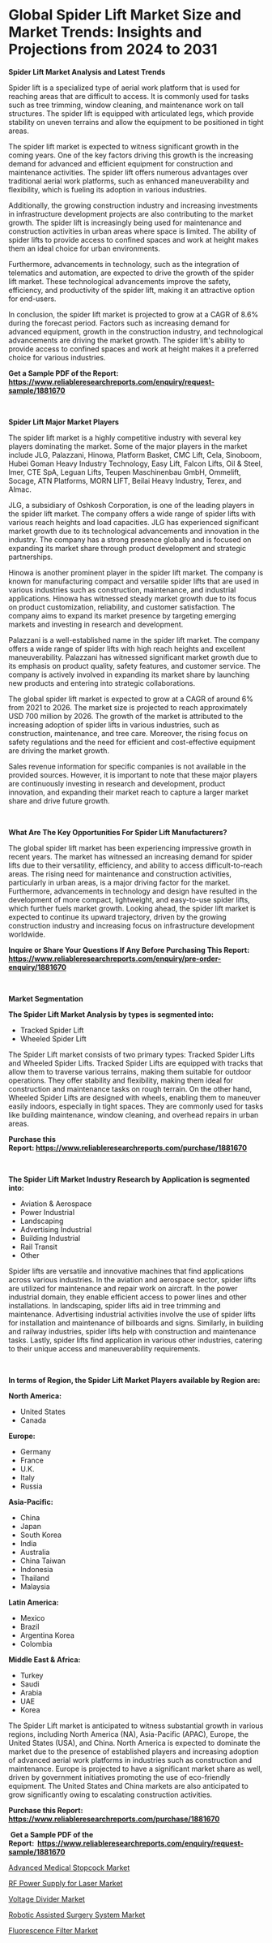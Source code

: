 <p><h1>Global Spider Lift Market Size and Market Trends: Insights and Projections from 2024 to 2031</h1></p><p><strong>Spider Lift Market Analysis and Latest Trends</strong></p>
<p><p>Spider lift is a specialized type of aerial work platform that is used for reaching areas that are difficult to access. It is commonly used for tasks such as tree trimming, window cleaning, and maintenance work on tall structures. The spider lift is equipped with articulated legs, which provide stability on uneven terrains and allow the equipment to be positioned in tight areas.</p><p>The spider lift market is expected to witness significant growth in the coming years. One of the key factors driving this growth is the increasing demand for advanced and efficient equipment for construction and maintenance activities. The spider lift offers numerous advantages over traditional aerial work platforms, such as enhanced maneuverability and flexibility, which is fueling its adoption in various industries.</p><p>Additionally, the growing construction industry and increasing investments in infrastructure development projects are also contributing to the market growth. The spider lift is increasingly being used for maintenance and construction activities in urban areas where space is limited. The ability of spider lifts to provide access to confined spaces and work at height makes them an ideal choice for urban environments.</p><p>Furthermore, advancements in technology, such as the integration of telematics and automation, are expected to drive the growth of the spider lift market. These technological advancements improve the safety, efficiency, and productivity of the spider lift, making it an attractive option for end-users.</p><p>In conclusion, the spider lift market is projected to grow at a CAGR of 8.6% during the forecast period. Factors such as increasing demand for advanced equipment, growth in the construction industry, and technological advancements are driving the market growth. The spider lift's ability to provide access to confined spaces and work at height makes it a preferred choice for various industries.</p></p>
<p><strong>Get a Sample PDF of the Report:&nbsp; <a href="https://www.reliableresearchreports.com/enquiry/request-sample/1881670">https://www.reliableresearchreports.com/enquiry/request-sample/1881670</a></strong></p>
<p>&nbsp;</p>
<p><strong>Spider Lift Major Market Players</strong></p>
<p><p>The spider lift market is a highly competitive industry with several key players dominating the market. Some of the major players in the market include JLG, Palazzani, Hinowa, Platform Basket, CMC Lift, Cela, Sinoboom, Hubei Goman Heavy Industry Technology, Easy Lift, Falcon Lifts, Oil & Steel, Imer, CTE SpA, Leguan Lifts, Teupen Maschinenbau GmbH, Ommelift, Socage, ATN Platforms, MORN LIFT, Beilai Heavy Industry, Terex, and Almac.</p><p>JLG, a subsidiary of Oshkosh Corporation, is one of the leading players in the spider lift market. The company offers a wide range of spider lifts with various reach heights and load capacities. JLG has experienced significant market growth due to its technological advancements and innovation in the industry. The company has a strong presence globally and is focused on expanding its market share through product development and strategic partnerships.</p><p>Hinowa is another prominent player in the spider lift market. The company is known for manufacturing compact and versatile spider lifts that are used in various industries such as construction, maintenance, and industrial applications. Hinowa has witnessed steady market growth due to its focus on product customization, reliability, and customer satisfaction. The company aims to expand its market presence by targeting emerging markets and investing in research and development.</p><p>Palazzani is a well-established name in the spider lift market. The company offers a wide range of spider lifts with high reach heights and excellent maneuverability. Palazzani has witnessed significant market growth due to its emphasis on product quality, safety features, and customer service. The company is actively involved in expanding its market share by launching new products and entering into strategic collaborations.</p><p>The global spider lift market is expected to grow at a CAGR of around 6% from 2021 to 2026. The market size is projected to reach approximately USD 700 million by 2026. The growth of the market is attributed to the increasing adoption of spider lifts in various industries, such as construction, maintenance, and tree care. Moreover, the rising focus on safety regulations and the need for efficient and cost-effective equipment are driving the market growth.</p><p>Sales revenue information for specific companies is not available in the provided sources. However, it is important to note that these major players are continuously investing in research and development, product innovation, and expanding their market reach to capture a larger market share and drive future growth.</p></p>
<p>&nbsp;</p>
<p><strong>What Are The Key Opportunities For Spider Lift Manufacturers?</strong></p>
<p><p>The global spider lift market has been experiencing impressive growth in recent years. The market has witnessed an increasing demand for spider lifts due to their versatility, efficiency, and ability to access difficult-to-reach areas. The rising need for maintenance and construction activities, particularly in urban areas, is a major driving factor for the market. Furthermore, advancements in technology and design have resulted in the development of more compact, lightweight, and easy-to-use spider lifts, which further fuels market growth. Looking ahead, the spider lift market is expected to continue its upward trajectory, driven by the growing construction industry and increasing focus on infrastructure development worldwide.</p></p>
<p><strong>Inquire or Share Your Questions If Any Before Purchasing This Report: <a href="https://www.reliableresearchreports.com/enquiry/pre-order-enquiry/1881670">https://www.reliableresearchreports.com/enquiry/pre-order-enquiry/1881670</a></strong></p>
<p>&nbsp;</p>
<p><strong>Market Segmentation</strong></p>
<p><strong>The Spider Lift Market Analysis by types is segmented into:</strong></p>
<p><ul><li>Tracked Spider Lift</li><li>Wheeled Spider Lift</li></ul></p>
<p><p>The Spider Lift market consists of two primary types: Tracked Spider Lifts and Wheeled Spider Lifts. Tracked Spider Lifts are equipped with tracks that allow them to traverse various terrains, making them suitable for outdoor operations. They offer stability and flexibility, making them ideal for construction and maintenance tasks on rough terrain. On the other hand, Wheeled Spider Lifts are designed with wheels, enabling them to maneuver easily indoors, especially in tight spaces. They are commonly used for tasks like building maintenance, window cleaning, and overhead repairs in urban areas.</p></p>
<p><strong>Purchase this Report:&nbsp;<a href="https://www.reliableresearchreports.com/purchase/1881670">https://www.reliableresearchreports.com/purchase/1881670</a></strong></p>
<p>&nbsp;</p>
<p><strong>The Spider Lift Market Industry Research by Application is segmented into:</strong></p>
<p><ul><li>Aviation & Aerospace</li><li>Power Industrial</li><li>Landscaping</li><li>Advertising Industrial</li><li>Building Industrial</li><li>Rail Transit</li><li>Other</li></ul></p>
<p><p>Spider lifts are versatile and innovative machines that find applications across various industries. In the aviation and aerospace sector, spider lifts are utilized for maintenance and repair work on aircraft. In the power industrial domain, they enable efficient access to power lines and other installations. In landscaping, spider lifts aid in tree trimming and maintenance. Advertising industrial activities involve the use of spider lifts for installation and maintenance of billboards and signs. Similarly, in building and railway industries, spider lifts help with construction and maintenance tasks. Lastly, spider lifts find application in various other industries, catering to their unique access and maneuverability requirements.</p></p>
<p>&nbsp;</p>
<p><strong>In terms of Region, the Spider Lift Market Players available by Region are:</strong></p>
<p>
    <p> <strong> North America: </strong>
        <ul>
            <li>United States</li>
            <li>Canada</li>
        </ul>
        </p> 
    <p> <strong> Europe: </strong>
        <ul>
            <li>Germany</li>
            <li>France</li>
            <li>U.K.</li>
            <li>Italy</li>
            <li>Russia</li>
        </ul>
        </p> 
    <p> <strong> Asia-Pacific: </strong>
        <ul>
            <li>China</li>
            <li>Japan</li>
            <li>South Korea</li>
            <li>India</li>
            <li>Australia</li>
            <li>China Taiwan</li>
            <li>Indonesia</li>
            <li>Thailand</li>
            <li>Malaysia</li>
        </ul>
        </p> 
    <p> <strong> Latin America: </strong>
        <ul>
            <li>Mexico</li>
            <li>Brazil</li>
            <li>Argentina Korea</li>
            <li>Colombia</li>
        </ul>
        </p> 
    <p> <strong> Middle East & Africa: </strong>
        <ul>
            <li>Turkey</li>
            <li>Saudi</li>
            <li>Arabia</li>
            <li>UAE</li>
            <li>Korea</li>
        </ul>
    </p>
    </p>
<p><p>The Spider Lift market is anticipated to witness substantial growth in various regions, including North America (NA), Asia-Pacific (APAC), Europe, the United States (USA), and China. North America is expected to dominate the market due to the presence of established players and increasing adoption of advanced aerial work platforms in industries such as construction and maintenance. Europe is projected to have a significant market share as well, driven by government initiatives promoting the use of eco-friendly equipment. The United States and China markets are also anticipated to grow significantly owing to escalating construction activities.</p></p>
<p><strong>Purchase this Report: <a href="https://www.reliableresearchreports.com/purchase/1881670">https://www.reliableresearchreports.com/purchase/1881670</a></strong></p>
<p>&nbsp;<strong>Get a Sample PDF of the Report:&nbsp;&nbsp;<a href="https://www.reliableresearchreports.com/enquiry/request-sample/1881670">https://www.reliableresearchreports.com/enquiry/request-sample/1881670</a></strong></p>
<p><strong></strong></p>
<p><p><a href="https://medium.com/@marcoshoppe2023/advanced-medical-stopcock-market-size-and-market-trends-complete-industry-overview-2023-to-2030-4f635e11fc19">Advanced Medical Stopcock Market</a></p><p><a href="https://medium.com/@marcoshoppe2023/rf-power-supply-for-laser-market-trends-forecast-and-competitive-analysis-to-2030-2420c99652e4">RF Power Supply for Laser Market</a></p><p><a href="https://github.com/rahu1503/Market-Research-Report-List-2/blob/main/voltage-divider-market.md">Voltage Divider Market</a></p><p><a href="https://medium.com/@marcoshoppe2023/robotic-assisted-surgery-system-market-share-evolution-and-market-growth-trends-2023-2030-544558e7d113">Robotic Assisted Surgery System Market</a></p><p><a href="https://github.com/rahu1501/Market-Research-Report-List-2/blob/main/fluorescence-filter-market.md">Fluorescence Filter Market</a></p></p>